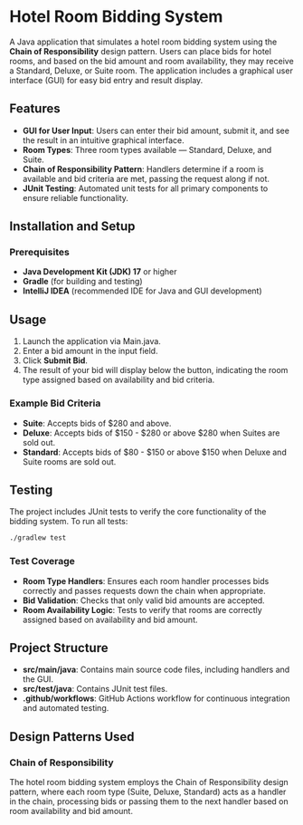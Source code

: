 
# Hotel Room Bidding System

A Java application that simulates a hotel room bidding system using the **Chain of Responsibility** design pattern. Users can place bids for hotel rooms, and based on the bid amount and room availability, they may receive a Standard, Deluxe, or Suite room. The application includes a graphical user interface (GUI) for easy bid entry and result display.

## Features

- **GUI for User Input**: Users can enter their bid amount, submit it, and see the result in an intuitive graphical interface.
- **Room Types**: Three room types available — Standard, Deluxe, and Suite.
- **Chain of Responsibility Pattern**: Handlers determine if a room is available and bid criteria are met, passing the request along if not.
- **JUnit Testing**: Automated unit tests for all primary components to ensure reliable functionality.

## Installation and Setup

### Prerequisites

- **Java Development Kit (JDK) 17** or higher
- **Gradle** (for building and testing)
- **IntelliJ IDEA** (recommended IDE for Java and GUI development)

## Usage

1. Launch the application via Main.java.
2. Enter a bid amount in the input field.
3. Click **Submit Bid**.
4. The result of your bid will display below the button, indicating the room type assigned based on availability and bid criteria.

### Example Bid Criteria

- **Suite**: Accepts bids of $280 and above.
- **Deluxe**: Accepts bids of $150 - $280 or above $280 when Suites are sold out.
- **Standard**: Accepts bids of $80 - $150 or above $150 when Deluxe and Suite rooms are sold out.

## Testing

The project includes JUnit tests to verify the core functionality of the bidding system. To run all tests:

```bash
./gradlew test
```

### Test Coverage

- **Room Type Handlers**: Ensures each room handler processes bids correctly and passes requests down the chain when appropriate.
- **Bid Validation**: Checks that only valid bid amounts are accepted.
- **Room Availability Logic**: Tests to verify that rooms are correctly assigned based on availability and bid amount.

## Project Structure

- **src/main/java**: Contains main source code files, including handlers and the GUI.
- **src/test/java**: Contains JUnit test files.
- **.github/workflows**: GitHub Actions workflow for continuous integration and automated testing.

## Design Patterns Used

### Chain of Responsibility

The hotel room bidding system employs the Chain of Responsibility design pattern, where each room type (Suite, Deluxe, Standard) acts as a handler in the chain, processing bids or passing them to the next handler based on room availability and bid amount.
